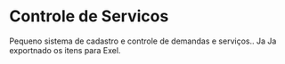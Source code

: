 # Controle de Servicos
 Pequeno sistema de cadastro e controle de demandas e serviços.. Ja Ja exportnado os itens para Exel. 
